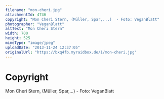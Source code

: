 ```yaml
---
filename: "mon-cheri.jpg"
attachmentId: 4746
copyright: "Mon Cheri Stern, (Müller, Spar,...)  - Foto: VeganBlatt"
photographer: "VeganBlatt"
altText: "Mon Cheri Stern"
width: 700
height: 525
mimeType: "image/jpeg"
uploadDate: "2013-11-24 12:37:05"
originalUrl: "https://bxq4fb.myraidbox.de/i/mon-cheri.jpg"
---
```


# Copyright

Mon Cheri Stern, (Müller, Spar,...)  - Foto: VeganBlatt
